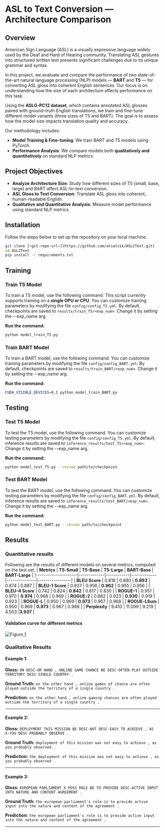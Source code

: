 # **ASL to Text Conversion — Architecture Comparison**

## **Overview**
American Sign Language (ASL) is a visually expressive language widely used by the Deaf and Hard of Hearing community. Translating ASL gestures into structured written text presents significant challenges due to its unique grammar and syntax.

In this project, we evaluate and compare the performance of two state-of-the-art natural language processing (NLP) models — **BART** and **T5** — for converting ASL gloss into coherent English sentences. Our focus is on understanding how the size of each architecture affects performance on this task. 

Using the **ASLG-PC12 dataset**, which contains annotated ASL glosses paired with ground-truth English translations, we train and fine-tune different model variants (three sizes of T5 and BART). The goal is to assess how the model size impacts translation quality and accuracy.

Our methodology includes:
- **Model Training & Fine-tuning**: We train BART and T5 models using PyTorch. 
- **Performance Analysis**: We compare models both **qualitatively and quantitatively** on standard NLP metrics.


## **Project Objectives**
- **Analyze Architecture Size**: Study how different sizes of T5 (small, base, large) and BART affect ASL-to-text conversion.
- **ASL Gloss to Text Conversion**: Translate ASL gloss into coherent, human-readable English.
- **Qualitative and Quantitative Analysis**: Measure model performance using standard NLP metrics.

## **Installation**

Follow the steps below to set up the repository on your local machine.

   ```bash
   git clone [<git-repo-url>](https://github.com/atsatvik/ASL2Text.git)
   cd ASL2Text
   pip install -r requirements.txt
  ```

## **Training**

### **Train T5 Model**
To train a T5 model, use the following command. This script currently supports training on a **single GPU or CPU**. You can customize training parameters by modifying the file `config/config_T5.yml`. By default, checkpoints are saved to `results/train_T5/<exp_num>`. Change it by setting the --exp_name arg.

**Run the command:**
```bash
python model_train_T5.py
```
### **Train BART Model**
To train a BART model, use the following command. You can customize training parameters by modifying the file `config/config_BART.yml`. By default, checkpoints are saved to `results/train_BART/<exp_num>`. Change it by setting the --exp_name arg.

**Run the command:**
```bash
CUDA_VISIBLE_DEVICES=0,1 python model_train_BART.py
```


## **Testing**

### **Test T5 Model**
To test the T5 model, use the following command. You can customize testing parameters by modifying the file `config/config_T5.yml`. By default, inference results are saved to `inference_results/test_T5/<exp_num>`. Change it by setting the --exp_name arg.

**Run the command:**
```bash
python model_test_T5.py --resume path/to/checkpoint 
```
### **Test BART Model**
To test the BART model, use the following command. You can customize testing parameters by modifying the file `config/config_BART.yml`. By default, inference results are saved to `inference_results/test_BART/<exp_num>`. Change it by setting the --exp_name arg.

**Run the command:**
```bash
python model_test_BART.py --resume path/to/checkpoint 
```

## **Results**
### **Quantitative results**
Following are the results of different models on several metrics, computed on the test set.
| **Metrics**         | **T5-Small** | **T5-Base** | **T5-Large** | **BART-Base** | **BART-Large** |
|---------------------|-------------|------------|-------------|---------------|-----------------|
| **BLEU Score**      | 0.818       | 0.880      | **0.893**       | 0.874         | 0.887           |
| **BLEU-1 Score**    | 0.937       | 0.956      | **0.962**       | 0.955         | 0.956           |
| **BLEU-4 Score**    | 0.742       | 0.824      | **0.842**       | 0.817         | 0.830           |
| **ROGUE-1**         | 0.951       | 0.970      | **0.974**       | 0.968         | 0.969           |
| **ROGUE-2**         | 0.882       | 0.923      | **0.930**       | 0.919         | 0.923           |
| **ROGUE-L**         | 0.950       | 0.969      | **0.973**       | 0.967         | 0.968           |
| **ROGUE-LSum**      | 0.950       | 0.969      | **0.973**      | 0.967         | 0.968           |
| **Perplexity**      | 9.410       | 11.099     | 9.219       | 4.503         |**3.937**          |

#### **Validation curve for different metrics**
![Figure_1](https://github.com/user-attachments/assets/3de381d8-befc-4891-823f-9669c9855540)




### Qualitative Results

#### Example 1:
**Gloss:** 
`ON DESC-OR HAND , ONLINE GAME CHANCE BE DESC-OFTEN PLAY OUTSIDE TERRITORY DESC-SINGLE COUNTRY .`

**Ground Truth:** 
`on the other hand , online games of chance are often played outside the territory of a single country .`

**Prediction:** 
`on the other hand , online gaming chances are often played outside the territory of a single country .`

---

#### Example 2:
**Gloss:** 
`DEPLOYMENT THIS MISSION BE DESC-NOT DESC-EASY TO ACHIEVE , AS X-YOU DESC-PROBABLY OBSERVE .`

**Ground Truth:** 
`deployment of this mission was not easy to achieve , as you probably observed .`

**Prediction:** 
`the deployment of this mission was not easy to achieve , as you probably observed .`

---

#### Example 3:
**Gloss:** 
`EUROPEAN PARLIAMENT X-POSS ROLE BE TO PROVIDE DESC-ACTIVE INPUT INTO NATURE AND CONTENT AGREEMENT .`

**Ground Truth:** 
`the european parliament's role is to provide active input into the nature and content of the agreement .`

**Prediction:** 
`the european parliament's role is to provide active input into the nature and content of the agreement .`

---


 







